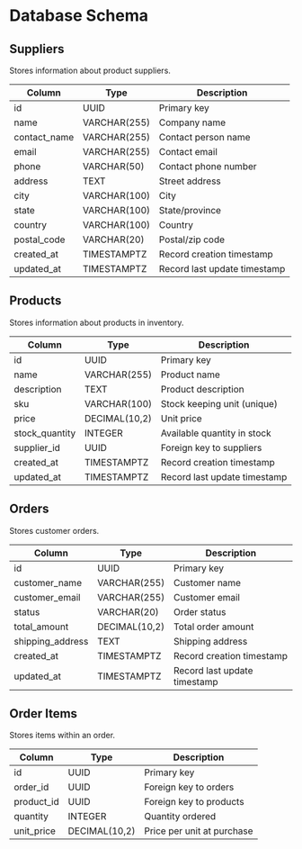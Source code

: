 # Database Schema

## Suppliers

Stores information about product suppliers.

| Column        | Type         | Description                    |
|---------------|--------------|--------------------------------|
| id            | UUID         | Primary key                    |
| name          | VARCHAR(255) | Company name                   |
| contact_name  | VARCHAR(255) | Contact person name            |
| email         | VARCHAR(255) | Contact email                  |
| phone         | VARCHAR(50)  | Contact phone number           |
| address       | TEXT         | Street address                 |
| city          | VARCHAR(100) | City                           |
| state         | VARCHAR(100) | State/province                 |
| country       | VARCHAR(100) | Country                        |
| postal_code   | VARCHAR(20)  | Postal/zip code                |
| created_at    | TIMESTAMPTZ  | Record creation timestamp      |
| updated_at    | TIMESTAMPTZ  | Record last update timestamp   |

## Products

Stores information about products in inventory.

| Column         | Type          | Description                    |
|----------------|---------------|--------------------------------|
| id             | UUID          | Primary key                    |
| name           | VARCHAR(255)  | Product name                   |
| description    | TEXT          | Product description            |
| sku            | VARCHAR(100)  | Stock keeping unit (unique)    |
| price          | DECIMAL(10,2) | Unit price                     |
| stock_quantity | INTEGER       | Available quantity in stock    |
| supplier_id    | UUID          | Foreign key to suppliers       |
| created_at     | TIMESTAMPTZ   | Record creation timestamp      |
| updated_at     | TIMESTAMPTZ   | Record last update timestamp   |

## Orders

Stores customer orders.

| Column           | Type          | Description                  |
|------------------|---------------|------------------------------|
| id               | UUID          | Primary key                  |
| customer_name    | VARCHAR(255)  | Customer name                |
| customer_email   | VARCHAR(255)  | Customer email               |
| status           | VARCHAR(20)   | Order status                 |
| total_amount     | DECIMAL(10,2) | Total order amount           |
| shipping_address | TEXT          | Shipping address             |
| created_at       | TIMESTAMPTZ   | Record creation timestamp    |
| updated_at       | TIMESTAMPTZ   | Record last update timestamp |

## Order Items

Stores items within an order.

| Column     | Type          | Description                |
|------------|---------------|----------------------------|
| id         | UUID          | Primary key                |
| order_id   | UUID          | Foreign key to orders      |
| product_id | UUID          | Foreign key to products    |
| quantity   | INTEGER       | Quantity ordered           |
| unit_price | DECIMAL(10,2) | Price per unit at purchase |